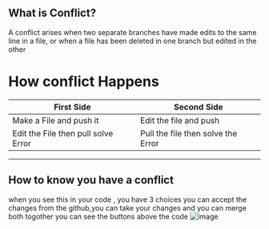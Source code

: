 ## What is Conflict?
A conflict arises when two separate branches have made edits to the same line in a file, or when a file has been deleted in one branch but edited in the other
# How conflict Happens
First Side | Second Side
---------- | ----------
Make a File and push it| Edit the file and push
Edit the File then pull solve Error | Pull the file then solve the Error
-----------------------------------   ----------------------------------
## How to know you have a conflict
when you see this in your code , you have 3 choices you can accept the changes from the github,you can take your changes and you can merge both togother you can see the buttons above the code
![image](https://github.com/leeu4/conflict/assets/123780953/216a3cde-e566-4d5d-b112-8a20f33eff6e)
